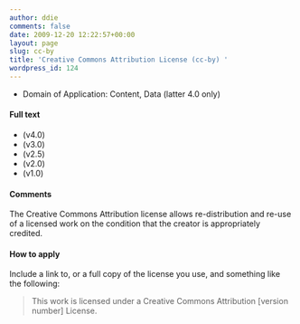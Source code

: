 ```yaml
---
author: ddie
comments: false
date: 2009-12-20 12:22:57+00:00
layout: page
slug: cc-by
title: 'Creative Commons Attribution License (cc-by) '
wordpress_id: 124
---
```


* Domain of Application: Content, Data (latter 4.0 only)

#### Full text 

 *  (v4.0)
 *  (v3.0)
 *  (v2.5)
 *  (v2.0)
 *  (v1.0)

#### Comments 

The Creative Commons Attribution license allows re-distribution and re-use of a licensed work on the condition that the creator is appropriately credited.

#### How to apply 

Include a link to, or a full copy of the license you use, and something like the following:

> This work is licensed under a Creative Commons Attribution [version number] License.

